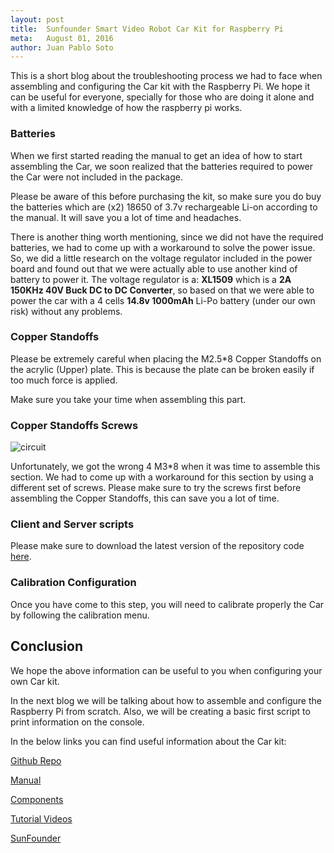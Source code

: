```yaml
---
layout: post
title:  Sunfounder Smart Video Robot Car Kit for Raspberry Pi
meta:   August 01, 2016
author: Juan Pablo Soto
---
```

This is a short blog about the troubleshooting process we had to face when
assembling and configuring the Car kit with the Raspberry Pi. We hope it can be useful for everyone, specially for those who are doing it alone and with a limited knowledge of how
the raspberry pi works.

### Batteries

When we first started reading the manual to get an idea of how to start assembling the Car, we soon realized that the batteries required to power the Car were not included in the package.

Please be aware of this before purchasing the kit, so make sure you do buy the batteries which are (x2) 18650 of 3.7v rechargeable Li-on according to the manual. It will save you a lot of time and headaches.

There is another thing worth mentioning, since we did not have the required batteries, we had to come up with a workaround to solve the power issue. So, we did a little research on the voltage regulator included in the power board and found out that we were actually able to use another kind of battery to power it. The voltage regulator is a: **XL1509** which is a **2A 150KHz 40V Buck DC to DC Converter**, so based on that we were able to power the car with a 4 cells **14.8v 1000mAh** Li-Po battery (under our own risk) without any problems.

### Copper Standoffs

Please be extremely careful when placing the M2.5*8 Copper Standoffs on the acrylic (Upper) plate. This is because the plate can be broken easily if too much force is applied. 

Make sure you take your time when assembling this part. 

### Copper Standoffs Screws

<img src="{{ site.baseurl }}/assets/wrong_screws.png" alt="circuit">

Unfortunately, we got the wrong 4 M3*8 when it was time to assemble this section. We had to come up with a workaround for this section by using a different set of screws. Please make sure to try the screws first before assembling the Copper Standoffs, this can save you a lot of time.

### Client and Server scripts

Please make sure to download the latest version of the repository code [here](https://github.com/sunfounder/Sunfounder_Smart_Video_Car_Kit_for_RaspberryPi).

### Calibration Configuration

Once you have come to this step, you will need to calibrate properly the Car by following the calibration menu.

## Conclusion

We hope the above information can be useful to you when configuring your own Car kit.

In the next blog we will be talking about how to assemble and configure the Raspberry Pi from scratch. Also, we will be creating a basic first script to print information on the console. 

In the below links you can find useful information about the Car kit:

[Github Repo](https://github.com/sunfounder/Sunfounder_Smart_Video_Car_Kit_for_RaspberryPi)

[Manual](https://www.sunfounder.com/learn/category/Smart-Video-Car-for-Raspberry-Pi.html)

[Components](https://www.sunfounder.com/blog/A-Car-Robot-with-Video-Transmission/)

[Tutorial Videos](https://www.youtube.com/watch?v=Tg_g4YoAZdc)

[SunFounder](https://www.sunfounder.com)
  
